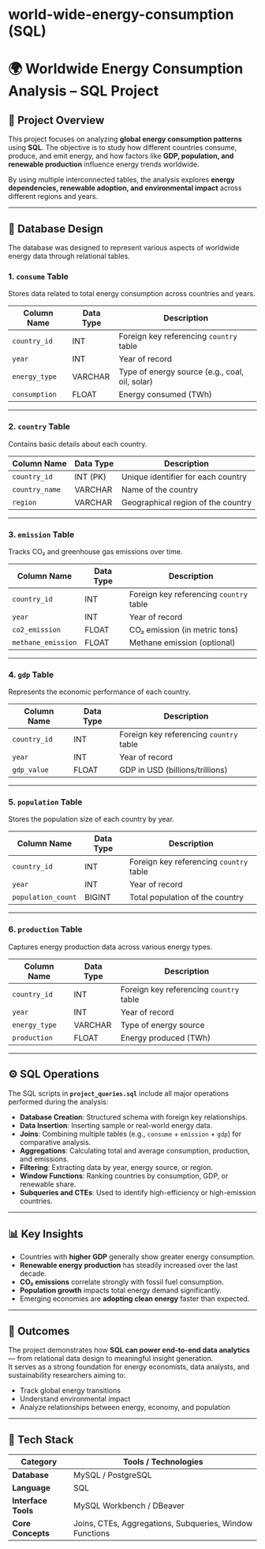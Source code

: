 # world-wide-energy-consumption (SQL)
# 🌍 Worldwide Energy Consumption Analysis – SQL Project  

## 📘 Project Overview  
This project focuses on analyzing **global energy consumption patterns** using **SQL**. The objective is to study how different countries consume, produce, and emit energy, and how factors like **GDP, population, and renewable production** influence energy trends worldwide.  

By using multiple interconnected tables, the analysis explores **energy dependencies, renewable adoption, and environmental impact** across different regions and years.  

---

## 🧩 Database Design  

The database was designed to represent various aspects of worldwide energy data through relational tables.  

### **1. `consume` Table**  
Stores data related to total energy consumption across countries and years.  

| Column Name | Data Type | Description |
|--------------|------------|-------------|
| `country_id` | INT | Foreign key referencing `country` table |
| `year` | INT | Year of record |
| `energy_type` | VARCHAR | Type of energy source (e.g., coal, oil, solar) |
| `consumption` | FLOAT | Energy consumed (TWh) |

---

### **2. `country` Table**  
Contains basic details about each country.  

| Column Name | Data Type | Description |
|--------------|------------|-------------|
| `country_id` | INT (PK) | Unique identifier for each country |
| `country_name` | VARCHAR | Name of the country |
| `region` | VARCHAR | Geographical region of the country |

---

### **3. `emission` Table**  
Tracks CO₂ and greenhouse gas emissions over time.  

| Column Name | Data Type | Description |
|--------------|------------|-------------|
| `country_id` | INT | Foreign key referencing `country` table |
| `year` | INT | Year of record |
| `co2_emission` | FLOAT | CO₂ emission (in metric tons) |
| `methane_emission` | FLOAT | Methane emission (optional) |

---

### **4. `gdp` Table**  
Represents the economic performance of each country.  

| Column Name | Data Type | Description |
|--------------|------------|-------------|
| `country_id` | INT | Foreign key referencing `country` table |
| `year` | INT | Year of record |
| `gdp_value` | FLOAT | GDP in USD (billions/trillions) |

---

### **5. `population` Table**  
Stores the population size of each country by year.  

| Column Name | Data Type | Description |
|--------------|------------|-------------|
| `country_id` | INT | Foreign key referencing `country` table |
| `year` | INT | Year of record |
| `population_count` | BIGINT | Total population of the country |

---

### **6. `production` Table**  
Captures energy production data across various energy types.  

| Column Name | Data Type | Description |
|--------------|------------|-------------|
| `country_id` | INT | Foreign key referencing `country` table |
| `year` | INT | Year of record |
| `energy_type` | VARCHAR | Type of energy source |
| `production` | FLOAT | Energy produced (TWh) |

---

## ⚙️ SQL Operations  

The SQL scripts in **`project_queries.sql`** include all major operations performed during the analysis:  

- **Database Creation**: Structured schema with foreign key relationships.  
- **Data Insertion**: Inserting sample or real-world energy data.  
- **Joins**: Combining multiple tables (e.g., `consume` + `emission` + `gdp`) for comparative analysis.  
- **Aggregations**: Calculating total and average consumption, production, and emissions.  
- **Filtering**: Extracting data by year, energy source, or region.  
- **Window Functions**: Ranking countries by consumption, GDP, or renewable share.  
- **Subqueries and CTEs**: Used to identify high-efficiency or high-emission countries.  

---

## 📊 Key Insights  

- Countries with **higher GDP** generally show greater energy consumption.  
- **Renewable energy production** has steadily increased over the last decade.  
- **CO₂ emissions** correlate strongly with fossil fuel consumption.  
- **Population growth** impacts total energy demand significantly.  
- Emerging economies are **adopting clean energy** faster than expected.  

---

## 🚀 Outcomes  

The project demonstrates how **SQL can power end-to-end data analytics** — from relational data design to meaningful insight generation.  
It serves as a strong foundation for energy economists, data analysts, and sustainability researchers aiming to:  
- Track global energy transitions  
- Understand environmental impact  
- Analyze relationships between energy, economy, and population  

---

## 🧠 Tech Stack  

| Category | Tools / Technologies |
|-----------|----------------------|
| **Database** | MySQL / PostgreSQL |
| **Language** | SQL |
| **Interface Tools** | MySQL Workbench / DBeaver |
| **Core Concepts** | Joins, CTEs, Aggregations, Subqueries, Window Functions |

 


